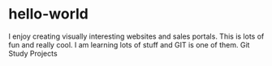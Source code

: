 # hello-world
I enjoy creating visually interesting websites and sales portals.  This is lots of fun and really cool.  I am learning lots of stuff and GIT is one of them.
Git Study Projects 
